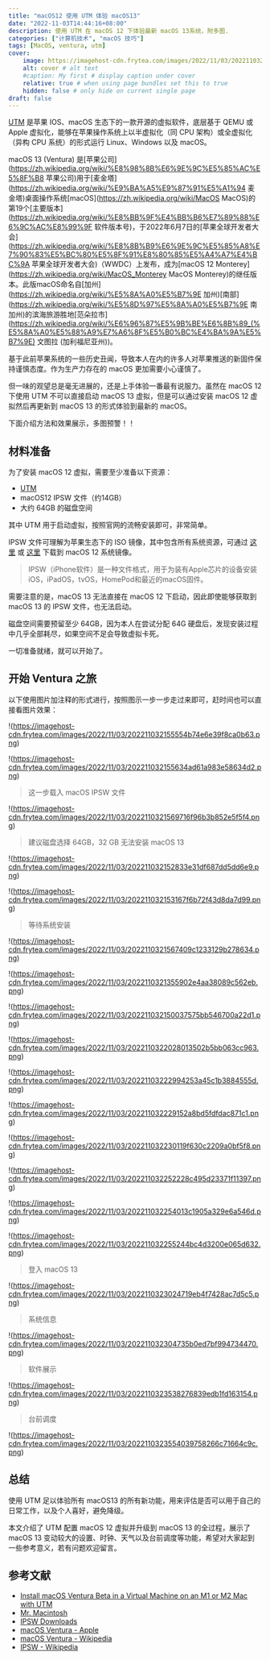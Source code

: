 ```yaml
---
title: "macOS12 使用 UTM 体验 macOS13"
date: "2022-11-03T14:44:16+08:00"
description: 使用 UTM 在 macOS 12 下体验最新 macOS 13系统，附多图.
categories: ["计算机技术", "macOS 技巧"]
tags: [MacOS, ventura, utm]
cover:
    image: https://imagehost-cdn.frytea.com/images/2022/11/03/2022110323554039758266c71664c9c.png # image path/url
    alt: cover # alt text
    #caption: My first # display caption under cover
    relative: true # when using page bundles set this to true
    hidden: false # only hide on current single page
draft: false
---
```


[UTM](https://getutm.app) 是苹果 IOS、macOS 生态下的一款开源的虚拟软件，底层基于 QEMU 或 Apple 虚拟化，能够在苹果操作系统上以半虚拟化（同 CPU 架构）或全虚拟化（异构 CPU 系统）的形式运行 Linux、Windows 以及 macOS。

macOS 13 (Ventura) 是[苹果公司](https://zh.wikipedia.org/wiki/%E8%98%8B%E6%9E%9C%E5%85%AC%E5%8F%B8 苹果公司)用于[麦金塔](https://zh.wikipedia.org/wiki/%E9%BA%A5%E9%87%91%E5%A1%94 麦金塔)桌面操作系统[macOS](https://zh.wikipedia.org/wiki/MacOS MacOS)的第19个[主要版本](https://zh.wikipedia.org/wiki/%E8%BB%9F%E4%BB%B6%E7%89%88%E6%9C%AC%E8%99%9F 软件版本号)，于2022年6月7日的[苹果全球开发者大会](https://zh.wikipedia.org/wiki/%E8%8B%B9%E6%9E%9C%E5%85%A8%E7%90%83%E5%BC%80%E5%8F%91%E8%80%85%E5%A4%A7%E4%BC%9A 苹果全球开发者大会)（WWDC）上发布，成为[macOS 12 Monterey](https://zh.wikipedia.org/wiki/MacOS_Monterey MacOS Monterey)的继任版本。此版macOS命名自[加州](https://zh.wikipedia.org/wiki/%E5%8A%A0%E5%B7%9E 加州)[南部](https://zh.wikipedia.org/wiki/%E5%8D%97%E5%8A%A0%E5%B7%9E 南加州)的滨海旅游胜地[范朵拉市](https://zh.wikipedia.org/wiki/%E6%96%87%E5%9B%BE%E6%8B%89_(%E5%8A%A0%E5%88%A9%E7%A6%8F%E5%B0%BC%E4%BA%9A%E5%B7%9E) 文图拉 (加利福尼亚州))。

基于此前苹果系统的一些历史丑闻，导致本人在内的许多人对苹果推送的新固件保持谨慎态度。作为生产力存在的 macOS 更加需要小心谨慎了。

但一味的观望总是毫无进展的，还是上手体验一番最有说服力。虽然在 macOS 12 下使用 UTM 不可以直接启动 macOS 13 虚拟，但是可以通过安装 macOS 12 虚拟然后再更新到 macOS 13 的形式体验到最新的 macOS。

下面介绍方法和效果展示，多图预警！！

## 材料准备

为了安装 macOS 12 虚拟，需要至少准备以下资源：

- [UTM](https://getutm.app)
- macOS12 IPSW 文件（约14GB）
- 大约 64GB 的磁盘空间

其中 UTM 用于启动虚拟，按照官网的流畅安装即可，非常简单。

IPSW 文件可理解为苹果生态下的 ISO 镜像，其中包含所有系统资源，可通过 [这里](https://mrmacintosh.com)  或 [这里](https://ipsw.me)  下载到 macOS 12 系统镜像。

> IPSW（iPhone软件）是一种文件格式，用于为装有Apple芯片的设备安装iOS，iPadOS，tvOS，HomePod和最近的macOS固件。

需要注意的是，macOS 13 无法直接在 macOS 12 下启动，因此即使能够获取到 macOS 13 的 IPSW 文件，也无法启动。

磁盘空间需要预留至少 64GB，因为本人在尝试分配 64G 硬盘后，发现安装过程中几乎全部耗尽，如果空间不足会导致虚拟卡死。

一切准备就绪，就可以开始了。

## 开始 Ventura 之旅

以下使用图片加注释的形式进行，按照图示一步一步走过来即可，赶时间也可以直接看图片效果：


!(https://imagehost-cdn.frytea.com/images/2022/11/03/202211032155554b74e6e39f8ca0b63.png)



!(https://imagehost-cdn.frytea.com/images/2022/11/03/202211032155634ad61a983e58634d2.png)

> 这一步载入 macOS IPSW 文件

!(https://imagehost-cdn.frytea.com/images/2022/11/03/2022110321569716f96b3b852e5f5f4.png)

> 建议磁盘选择 64GB，32 GB 无法安装 macOS 13

!(https://imagehost-cdn.frytea.com/images/2022/11/03/202211032152833e31df687dd5dd6e9.png)



!(https://imagehost-cdn.frytea.com/images/2022/11/03/202211032153167f6b72f43d8da7d99.png)

> 等待系统安装

!(https://imagehost-cdn.frytea.com/images/2022/11/03/2022110321567409c1233129b278634.png)


!(https://imagehost-cdn.frytea.com/images/2022/11/03/2022110321355902e4aa38089c562eb.png)


!(https://imagehost-cdn.frytea.com/images/2022/11/03/202211032150037575bb546700a22d1.png)

!(https://imagehost-cdn.frytea.com/images/2022/11/03/2022110322028013502b5bb063cc963.png)

!(https://imagehost-cdn.frytea.com/images/2022/11/03/20221103222994253a45c1b3884555d.png)

!(https://imagehost-cdn.frytea.com/images/2022/11/03/202211032229152a8bd5fdfdac871c1.png)

!(https://imagehost-cdn.frytea.com/images/2022/11/03/202211032230119f630c2209a0bf5f8.png)

!(https://imagehost-cdn.frytea.com/images/2022/11/03/202211032252228c495d23371f11397.png)

!(https://imagehost-cdn.frytea.com/images/2022/11/03/202211032254013c1905a329e6a546d.png)

!(https://imagehost-cdn.frytea.com/images/2022/11/03/202211032255244bc4d3200e065d632.png)

> 登入 macOS 13

!(https://imagehost-cdn.frytea.com/images/2022/11/03/2022110323024719eb4f7428ac7d5c5.png)

> 系统信息

!(https://imagehost-cdn.frytea.com/images/2022/11/03/202211032304735b0ed7bf994734470.png)

> 软件展示

!(https://imagehost-cdn.frytea.com/images/2022/11/03/2022110323538276839edb1fd163154.png)

> 台前调度

!(https://imagehost-cdn.frytea.com/images/2022/11/03/2022110323554039758266c71664c9c.png)


## 总结

使用 UTM 足以体验所有 macOS13 的所有新功能，用来评估是否可以用于自己的日常工作，以及个人喜好，避免降级。

本文介绍了 UTM 配置 macOS 12 虚拟并升级到 macOS 13 的全过程，展示了 macOS 13 变动较大的设置、时钟、天气以及台前调度等功能，希望对大家起到一些参考意义，若有问题欢迎留言。


## 参考文献
- [Install macOS Ventura Beta in a Virtual Machine on an M1 or M2 Mac with UTM](https://www.intego.com/mac-security-blog/install-macos-ventura-beta-in-a-virtual-machine-on-an-m1-or-m2-mac-with-utm/)
- [Mr. Macintosh](https://mrmacintosh.com/)
- [IPSW Downloads](https://ipsw.me/)
- [macOS Ventura - Apple](https://www.apple.com.cn/macos/ventura/)
- [macOS Ventura - Wikipedia](https://zh.wikipedia.org/zh-cn/MacOS_Ventura)
- [IPSW - Wikipedia](https://en.wikipedia.org/wiki/IPSW)
